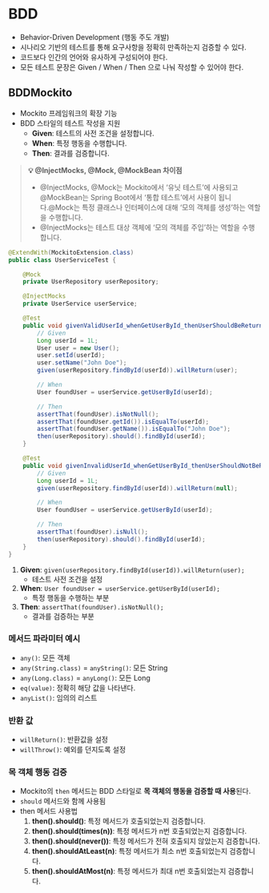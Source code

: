 # BDD
- Behavior-Driven Development (행동 주도 개발)
- 시나리오 기반의 테스트를 통해 요구사항을 정확히 만족하는지 검증할 수 있다.
- 코드보다 인간의 언어와 유사하게 구성되어야 한다.
- 모든 테스트 문장은 Given / When / Then 으로 나눠 작성할 수 있어야 한다.

## BDDMockito
- Mockito 프레임워크의 확장 기능
- BDD 스타일의 테스트 작성을 지원
	- **Given**: 테스트의 사전 조건을 설정합니다.
	- **When**: 특정 행동을 수행합니다.
	- **Then**: 결과를 검증합니다.

> **💡 @InjectMocks, @Mock, @MockBean 차이점**  
> - @InjectMocks, @Mock는 Mockito에서 ‘유닛 테스트’에 사용되고 @MockBean는 Spring Boot에서 ‘통합 테스트’에서 사용이 됩니다.@Mock는 특정 클래스나 인터페이스에 대해 ‘모의 객체를 생성’하는 역할을 수행합니다.  
> - @InjectMocks는 테스트 대상 객체에 ‘모의 객체를 주입’하는 역할을 수행합니다.

```java
@ExtendWith(MockitoExtension.class)
public class UserServiceTest {

    @Mock
    private UserRepository userRepository;

    @InjectMocks
    private UserService userService;

    @Test
    public void givenValidUserId_whenGetUserById_thenUserShouldBeReturned() {
        // Given
        Long userId = 1L;
        User user = new User();
        user.setId(userId);
        user.setName("John Doe");
        given(userRepository.findById(userId)).willReturn(user);

        // When
        User foundUser = userService.getUserById(userId);

        // Then
        assertThat(foundUser).isNotNull();
        assertThat(foundUser.getId()).isEqualTo(userId);
        assertThat(foundUser.getName()).isEqualTo("John Doe");
        then(userRepository).should().findById(userId);
    }

    @Test
    public void givenInvalidUserId_whenGetUserById_thenUserShouldNotBeReturned() {
        // Given
        Long userId = 1L;
        given(userRepository.findById(userId)).willReturn(null);

        // When
        User foundUser = userService.getUserById(userId);

        // Then
        assertThat(foundUser).isNull();
        then(userRepository).should().findById(userId);
    }
}
```

1. **Given**: `given(userRepository.findById(userId)).willReturn(user);`
	- 테스트 사전 조건을 설정
2. **When**: `User foundUser = userService.getUserById(userId);`
	- 특정 행동을 수행하는 부분
3. **Then**: `assertThat(foundUser).isNotNull();`
	- 결과를 검증하는 부분

### 메서드 파라미터 예시
- `any()`: 모든 객체
- `any(String.class)` = `anyString()`: 모든 String
- `any(Long.class)` = `anyLong()`: 모든 Long
- `eq(value)`: 정확히 해당 값을 나타낸다.
- `anyList()`: 임의의 리스트

### 반환 값
- `willReturn()`: 반환값을 설정
- `willThrow()`: 예외를 던지도록 설정

### 목 객체 행동 검증
- Mockito의 `then` 메서드는 BDD 스타일로 **목 객체의 행동을 검증할 때 사용**된다.
- `should` 메서드와 함께 사용됨
- then 메서드 사용법
	1. **then().should()**: 특정 메서드가 호출되었는지 검증합니다.
	2. **then().should(times(n))**: 특정 메서드가 n번 호출되었는지 검증합니다.
	3. **then().should(never())**: 특정 메서드가 전혀 호출되지 않았는지 검증합니다.
	4. **then().shouldAtLeast(n)**: 특정 메서드가 최소 n번 호출되었는지 검증합니다.
	5. **then().shouldAtMost(n)**: 특정 메서드가 최대 n번 호출되었는지 검증합니다.


